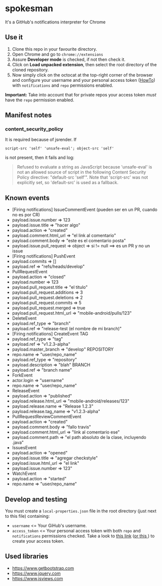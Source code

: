 # spokesman
It's a GitHub's notifications interpreter for Chrome

## Use it

1. Clone this repo in your favourite directory.
2. Open Chrome and go to `chrome://extensions`
3. Assure **Developer mode** is checked, if not then check it.
4. Click on **Load unpacked extension**, then select the root directory of the cloned repository.
5. Now simply click on the octocat at the top-right corner of the browser and configure your username and your personal access token ([HowTo](https://help.github.com/articles/creating-an-access-token-for-command-line-use/)) with `notifications` and `repo` permissions enabled.

**Important:** Take into account that for private repos your access token *must* have the `repo` permission enabled.

## Manifest notes

### content_security_policy

It is required because of jsrender. If 

`script-src 'self' 'unsafe-eval'; object-src 'self'`

is not present, then it fails and log:

> Refused to evaluate a string as JavaScript because 'unsafe-eval' is not an allowed source of
  script in the following Content Security Policy directive: "default-src 'self'". Note that
  'script-src' was not explicitly set, so 'default-src' is used as a fallback.
  
## Known events
- [Firing notifications] IssueCommentEvent (pueden ser en un PR, cuando no es por CR)
 - payload.issue.number => 123
 - payload.issue.title => "hacer algo"
 - payload.action => "created"
 - payload.comment.html_url => "el link al comentario"
 - payload.comment.body => "este es el comentario posta"
 - payload.issue.pull_request => object => si != null ==> es un PR y no un issue
- [Firing notifications] PushEvent
 - payload.commits => []
 - payload.ref => "refs/heads/develop"
- PullRequestEvent
 - payload.action => "closed"
 - payload.number => 123
 - payload.pull_request.title => "el titulo"
 - payload.pull_request.additions => 3
 - payload.pull_request.deletions => 2
 - payload.pull_request.commits => 5
 - payload.pull_request.merged => true
 - payload.pull_request.html_url => "mobile-android/pulls/123"
- DeleteEvent
 - payload.ref_type => "branch"
 - payload.ref => "release-test (el nombre de mi branch)"
- [Firing notifications] CreateEvent
    TAG
 - payload.ref_type => "tag"
 - payload.ref => "v1.2.3-alpha"
 - payload.master_branch => "develop"
    REPOSITORY
 - repo.name => "user/repo_name"
 - payload.ref_type => "repository"
 - payload.description => "blah"
    BRANCH
 - payload.ref => "branch name"
- ForkEvent
 - actor.login => "username"
 - repo.name => "user/repo_name"
- ReleaseEvent
 - payload.action => "published"
 - payload.release.html_url => "mobile-android/releases/123"
 - payload.release.name => "Release 1.2.3"
 - payload.release.tag_name => "v1.2.3-alpha"
- PullRequestReviewCommentEvent
 - payload.action => "created"
 - payload.comment.body => "fallo travis"
 - payload.comment.html_url => "link al comentario ese"
 - payload.comment.path => "el path absoluto de la clase, incluyendo .java"
- IssuesEvent
 - payload.action => "opened"
 - payload.issue.title => "agregar checkstyle"
 - payload.issue.html_url => "el link"
 - payload.issue.number => 123"
- WatchEvent
 - payload.action => "started"
 - repo.name => "user/repo_name"

## Develop and testing

You must create a `local-properties.json` file in the root directory (just next to this file) containing:
 - `username` <= Your GiHub's username.
 - `access_token` <= Your personal access token with both `repo` and `notifications` permissions checked. Take a look to [this link](http://lmgtfy.com/?q=github+access+token) ([or this ](https://help.github.com/articles/creating-an-access-token-for-command-line-use/)) to create your access token. 

## Used libraries

- https://www.getbootstrap.com
- https://www.jquery.com
- https://www.jsviews.com